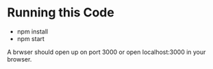 # Running this Code
- npm install
- npm start

A brwser should open up on port 3000 or open localhost:3000 in your browser.
